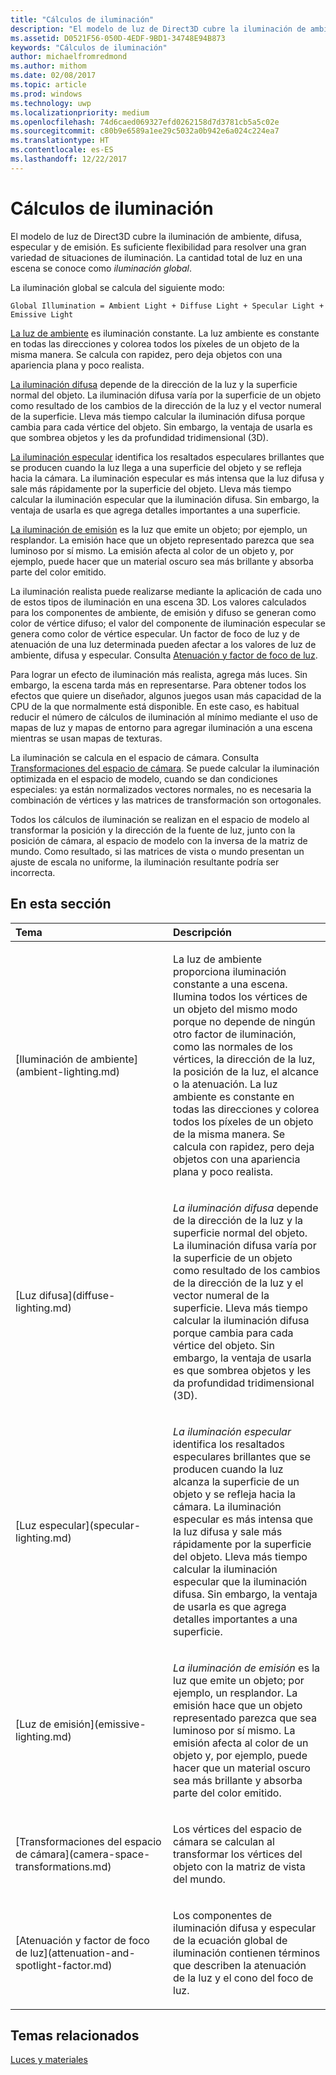 ```yaml
---
title: "Cálculos de iluminación"
description: "El modelo de luz de Direct3D cubre la iluminación de ambiente, difusa, especular y de emisión. Es suficiente flexibilidad para resolver una gran variedad de situaciones de iluminación. La cantidad total de luz en una escena se conoce como iluminación global."
ms.assetid: D0521F56-050D-4EDF-9BD1-34748E94B873
keywords: "Cálculos de iluminación"
author: michaelfromredmond
ms.author: mithom
ms.date: 02/08/2017
ms.topic: article
ms.prod: windows
ms.technology: uwp
ms.localizationpriority: medium
ms.openlocfilehash: 74d6caed069327efd0262158d7d3781cb5a5c02e
ms.sourcegitcommit: c80b9e6589a1ee29c5032a0b942e6a024c224ea7
ms.translationtype: HT
ms.contentlocale: es-ES
ms.lasthandoff: 12/22/2017
---
```

# <a name="mathematics-of-lighting"></a>Cálculos de iluminación


El modelo de luz de Direct3D cubre la iluminación de ambiente, difusa, especular y de emisión. Es suficiente flexibilidad para resolver una gran variedad de situaciones de iluminación. La cantidad total de luz en una escena se conoce como *iluminación global*.

La iluminación global se calcula del siguiente modo:

```
Global Illumination = Ambient Light + Diffuse Light + Specular Light + Emissive Light 
```

[La luz de ambiente](ambient-lighting.md) es iluminación constante. La luz ambiente es constante en todas las direcciones y colorea todos los píxeles de un objeto de la misma manera. Se calcula con rapidez, pero deja objetos con una apariencia plana y poco realista.

[La iluminación difusa](diffuse-lighting.md) depende de la dirección de la luz y la superficie normal del objeto. La iluminación difusa varía por la superficie de un objeto como resultado de los cambios de la dirección de la luz y el vector numeral de la superficie. Lleva más tiempo calcular la iluminación difusa porque cambia para cada vértice del objeto. Sin embargo, la ventaja de usarla es que sombrea objetos y les da profundidad tridimensional (3D).

[La iluminación especular](specular-lighting.md) identifica los resaltados especulares brillantes que se producen cuando la luz llega a una superficie del objeto y se refleja hacia la cámara. La iluminación especular es más intensa que la luz difusa y sale más rápidamente por la superficie del objeto. Lleva más tiempo calcular la iluminación especular que la iluminación difusa. Sin embargo, la ventaja de usarla es que agrega detalles importantes a una superficie.

[La iluminación de emisión](emissive-lighting.md) es la luz que emite un objeto; por ejemplo, un resplandor. La emisión hace que un objeto representado parezca que sea luminoso por sí mismo. La emisión afecta al color de un objeto y, por ejemplo, puede hacer que un material oscuro sea más brillante y absorba parte del color emitido.

La iluminación realista puede realizarse mediante la aplicación de cada uno de estos tipos de iluminación en una escena 3D. Los valores calculados para los componentes de ambiente, de emisión y difuso se generan como color de vértice difuso; el valor del componente de iluminación especular se genera como color de vértice especular. Un factor de foco de luz y de atenuación de una luz determinada pueden afectar a los valores de luz de ambiente, difusa y especular. Consulta [Atenuación y factor de foco de luz](attenuation-and-spotlight-factor.md).

Para lograr un efecto de iluminación más realista, agrega más luces. Sin embargo, la escena tarda más en representarse. Para obtener todos los efectos que quiere un diseñador, algunos juegos usan más capacidad de la CPU de la que normalmente está disponible. En este caso, es habitual reducir el número de cálculos de iluminación al mínimo mediante el uso de mapas de luz y mapas de entorno para agregar iluminación a una escena mientras se usan mapas de texturas.

La iluminación se calcula en el espacio de cámara. Consulta [Transformaciones del espacio de cámara](camera-space-transformations.md). Se puede calcular la iluminación optimizada en el espacio de modelo, cuando se dan condiciones especiales: ya están normalizados vectores normales, no es necesaria la combinación de vértices y las matrices de transformación son ortogonales.

Todos los cálculos de iluminación se realizan en el espacio de modelo al transformar la posición y la dirección de la fuente de luz, junto con la posición de cámara, al espacio de modelo con la inversa de la matriz de mundo. Como resultado, si las matrices de vista o mundo presentan un ajuste de escala no uniforme, la iluminación resultante podría ser incorrecta.

## <a name="span-idin-this-sectionspanin-this-section"></a><span id="in-this-section"></span>En esta sección


<table>
<colgroup>
<col width="50%" />
<col width="50%" />
</colgroup>
<thead>
<tr class="header">
<th align="left">Tema</th>
<th align="left">Descripción</th>
</tr>
</thead>
<tbody>
<tr class="odd">
<td align="left"><p>[Iluminación de ambiente](ambient-lighting.md)</p></td>
<td align="left"><p>La luz de ambiente proporciona iluminación constante a una escena. Ilumina todos los vértices de un objeto del mismo modo porque no depende de ningún otro factor de iluminación, como las normales de los vértices, la dirección de la luz, la posición de la luz, el alcance o la atenuación. La luz ambiente es constante en todas las direcciones y colorea todos los píxeles de un objeto de la misma manera. Se calcula con rapidez, pero deja objetos con una apariencia plana y poco realista.</p></td>
</tr>
<tr class="even">
<td align="left"><p>[Luz difusa](diffuse-lighting.md)</p></td>
<td align="left"><p><em>La iluminación difusa</em> depende de la dirección de la luz y la superficie normal del objeto. La iluminación difusa varía por la superficie de un objeto como resultado de los cambios de la dirección de la luz y el vector numeral de la superficie. Lleva más tiempo calcular la iluminación difusa porque cambia para cada vértice del objeto. Sin embargo, la ventaja de usarla es que sombrea objetos y les da profundidad tridimensional (3D).</p></td>
</tr>
<tr class="odd">
<td align="left"><p>[Luz especular](specular-lighting.md)</p></td>
<td align="left"><p><em>La iluminación especular</em> identifica los resaltados especulares brillantes que se producen cuando la luz alcanza la superficie de un objeto y se refleja hacia la cámara. La iluminación especular es más intensa que la luz difusa y sale más rápidamente por la superficie del objeto. Lleva más tiempo calcular la iluminación especular que la iluminación difusa. Sin embargo, la ventaja de usarla es que agrega detalles importantes a una superficie.</p></td>
</tr>
<tr class="even">
<td align="left"><p>[Luz de emisión](emissive-lighting.md)</p></td>
<td align="left"><p><em>La iluminación de emisión</em> es la luz que emite un objeto; por ejemplo, un resplandor. La emisión hace que un objeto representado parezca que sea luminoso por sí mismo. La emisión afecta al color de un objeto y, por ejemplo, puede hacer que un material oscuro sea más brillante y absorba parte del color emitido.</p></td>
</tr>
<tr class="odd">
<td align="left"><p>[Transformaciones del espacio de cámara](camera-space-transformations.md)</p></td>
<td align="left"><p>Los vértices del espacio de cámara se calculan al transformar los vértices del objeto con la matriz de vista del mundo.</p></td>
</tr>
<tr class="even">
<td align="left"><p>[Atenuación y factor de foco de luz](attenuation-and-spotlight-factor.md)</p></td>
<td align="left"><p>Los componentes de iluminación difusa y especular de la ecuación global de iluminación contienen términos que describen la atenuación de la luz y el cono del foco de luz.</p></td>
</tr>
</tbody>
</table>

 

## <a name="span-idrelated-topicsspanrelated-topics"></a><span id="related-topics"></span>Temas relacionados


[Luces y materiales](lights-and-materials.md)

 

 




